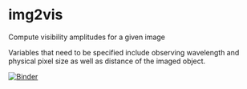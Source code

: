# img2vis
Compute visibility amplitudes for a given image

Variables that need to be specified include observing wavelength and physical pixel size as well as distance of the imaged object.

[![Binder](http://mybinder.org/badge.svg)](http://mybinder.org/repo/astroleo/img2vis)

